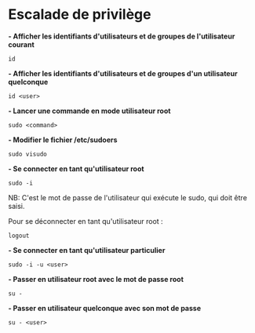 # Escalade de privilège

**- Afficher les identifiants d'utilisateurs et de groupes de l'utilisateur courant**
```
id
```

**- Afficher les identifiants d'utilisateurs et de groupes d'un utilisateur quelconque**
```
id <user>
```

**- Lancer une commande en mode utilisateur root**
```
sudo <command>
```

**- Modifier le fichier /etc/sudoers**
```
sudo visudo
```

**- Se connecter en tant qu'utilisateur root**
```
sudo -i
```

NB: C'est le mot de passe de l'utilisateur qui exécute le sudo, qui doit être saisi.

Pour se déconnecter en tant qu'utilisateur root :
```
logout
```

**- Se connecter en tant qu'utilisateur particulier**
```
sudo -i -u <user>
```

**- Passer en utilisateur root avec le mot de passe root**
```
su -
```

**- Passer en utilisateur quelconque avec son mot de passe**
```
su - <user>
```
